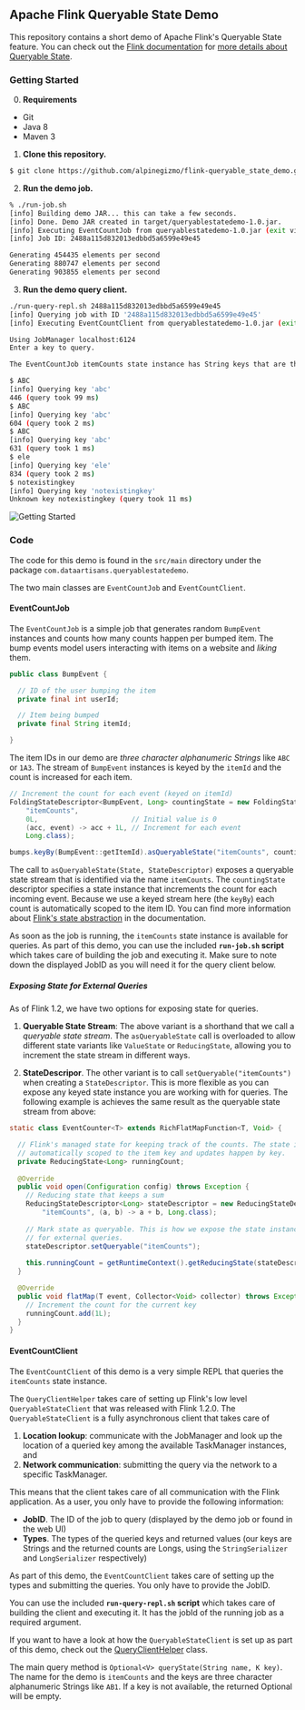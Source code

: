 ## Apache Flink Queryable State Demo

This repository contains a short demo of Apache Flink's Queryable State feature. You can check out the [Flink documentation](https://ci.apache.org/projects/flink/flink-docs-release-1.4/dev/stream/state/queryable_state.html) for [more details about Queryable State](https://ci.apache.org/projects/flink/flink-docs-release-1.4/dev/stream/state/queryable_state.html).

### Getting Started

0. **Requirements**

- Git
- Java 8
- Maven 3

1. **Clone this repository.**

```bash
$ git clone https://github.com/alpinegizmo/flink-queryable_state_demo.git
```

2. **Run the demo job.**

```bash
% ./run-job.sh
[info] Building demo JAR... this can take a few seconds.
[info] Done. Demo JAR created in target/queryablestatedemo-1.0.jar.
[info] Executing EventCountJob from queryablestatedemo-1.0.jar (exit via Control+C)
[info] Job ID: 2488a115d832013edbbd5a6599e49e45

Generating 454435 elements per second
Generating 880747 elements per second
Generating 903855 elements per second
```

3. **Run the demo query client.**

```bash
./run-query-repl.sh 2488a115d832013edbbd5a6599e49e45
[info] Querying job with ID '2488a115d832013edbbd5a6599e49e45'
[info] Executing EventCountClient from queryablestatedemo-1.0.jar (exit via Control+C)

Using JobManager localhost:6124
Enter a key to query.

The EventCountJob itemCounts state instance has String keys that are three characters long and alphanumeric, e.g. 'AP2' or 'LOL'.

$ ABC
[info] Querying key 'abc'
446 (query took 99 ms)
$ ABC
[info] Querying key 'abc'
604 (query took 2 ms)
$ ABC
[info] Querying key 'abc'
631 (query took 1 ms)
$ ele
[info] Querying key 'ele'
834 (query took 2 ms)
$ notexistingkey
[info] Querying key 'notexistingkey'
Unknown key notexistingkey (query took 11 ms)
```

![Getting Started](gettingstarted.gif)

### Code

The code for this demo is found in the `src/main` directory under the package `com.dataartisans.queryablestatedemo`.

The two main classes are `EventCountJob` and `EventCountClient`.

#### EventCountJob

The `EventCountJob` is a simple job that generates random `BumpEvent` instances and counts how many counts happen per bumped item. The bump events model users interacting with items on a website and *liking* them.

```java
public class BumpEvent {

  // ID of the user bumping the item
  private final int userId;

  // Item being bumped
  private final String itemId;

}
```

The item IDs in our demo are *three character alphanumeric Strings* like `ABC` or `1A3`. The stream of `BumpEvent` instances is keyed by the `itemId` and the count is increased for each item.
 
```java
// Increment the count for each event (keyed on itemId)
FoldingStateDescriptor<BumpEvent, Long> countingState = new FoldingStateDescriptor<>(
    "itemCounts",
    0L,                       // Initial value is 0
    (acc, event) -> acc + 1L, // Increment for each event
    Long.class);

bumps.keyBy(BumpEvent::getItemId).asQueryableState("itemCounts", countingState);
```

The call to `asQueryableState(State, StateDescriptor)` exposes a queryable state stream that is identified via the name `itemCounts`. The `countingState` descriptor specifies a state instance that increments the count for each incoming event. Because we use a keyed stream here (the `keyBy`) each count is automatically scoped to the item ID. You can find more information about [Flink's state abstraction](https://ci.apache.org/projects/flink/flink-docs-release-1.2/dev/stream/state.html) in the documentation.

As soon as the job is running, the `itemCounts` state instance is available for queries. As part of this demo, you can use the included **`run-job.sh` script** which takes care of building the job and executing it. Make sure to note down the displayed JobID as you will need it for the query client below.

##### Exposing State for External Queries

As of Flink 1.2, we have two options for exposing state for queries.

1. **Queryable State Stream**: The above variant is a shorthand that we call a *queryable state stream*. The `asQueryableState` call is overloaded to allow different state variants like `ValueState` or `ReducingState`, allowing you to increment the state stream in different ways. 

2. **StateDescripor**. The other variant is to call  `setQueryable("itemCounts")` when creating a `StateDescriptor`. This is more flexible as you can expose any keyed state instance you are working with for queries. The following example is achieves the same result as the queryable state stream from above: 

```java
static class EventCounter<T> extends RichFlatMapFunction<T, Void> {

  // Flink's managed state for keeping track of the counts. The state is
  // automatically scoped to the item key and updates happen by key.
  private ReducingState<Long> runningCount;
  
  @Override
  public void open(Configuration config) throws Exception {
    // Reducing state that keeps a sum
    ReducingStateDescriptor<Long> stateDescriptor = new ReducingStateDescriptor<>(
        "itemCounts", (a, b) -> a + b, Long.class);
    
    // Mark state as queryable. This is how we expose the state instance
    // for external queries.
    stateDescriptor.setQueryable("itemCounts");
    
    this.runningCount = getRuntimeContext().getReducingState(stateDescriptor);
  }

  @Override
  public void flatMap(T event, Collector<Void> collector) throws Exception {
    // Increment the count for the current key
    runningCount.add(1L);
  }
}
```   

#### EventCountClient

The `EventCountClient` of this demo is a very simple REPL that queries the `itemCounts` state instance.

The `QueryClientHelper` takes care of setting up Flink's low level `QueryableStateClient` that was released with Flink 1.2.0. The `QueryableStateClient` is a fully asynchronous client that takes care of
 
1. **Location lookup**: communicate with the JobManager and look up the location of a queried key among the available TaskManager instances, and
2. **Network communication**: submitting the query via the network to a specific TaskManager.
 
This means that the client takes care of all communication with the Flink application. As a user, you only have to provide the following information: 

- **JobID**. The ID of the job to query (displayed by the demo job or found in the web UI)
- **Types**. The types of the queried keys and returned values (our keys are Strings and the returned counts are Longs, using the `StringSerializer` and `LongSerializer` respectively)

As part of this demo, the `EventCountClient` takes care of setting up the types and submitting the queries. You only have to provide the JobID.

You can use the included **`run-query-repl.sh` script** which takes care of building the client and executing it. It has the jobId of the running job as a required argument. 

If you want to have a look at how the `QueryableStateClient` is set up as part of this demo, check out the [QueryClientHelper](https://github.com/dataArtisans/flink-queryable_state_demo/blob/master/src/main/java/com/dataartisans/queryablestatedemo/QueryClientHelper.java) class.

The main query method is `Optional<V> queryState(String name, K key)`. The name for the demo is `itemCounts` and the keys are three character alphanumeric Strings like `AB1`. If a key is not available, the returned Optional will be empty.
